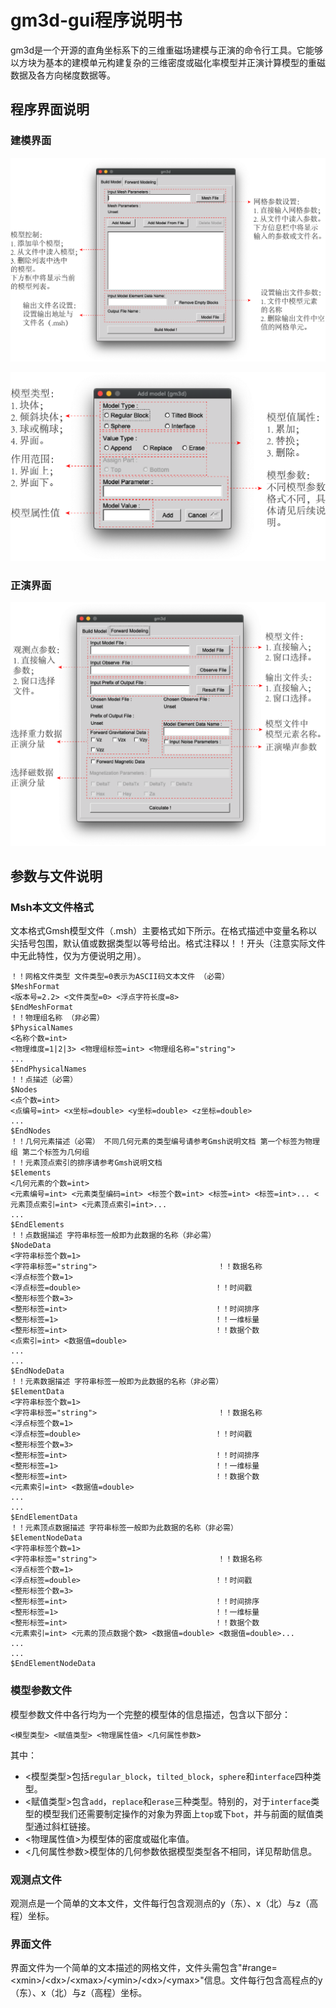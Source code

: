 # gm3d-gui程序说明书

gm3d是一个开源的直角坐标系下的三维重磁场建模与正演的命令行工具。它能够以方块为基本的建模单元构建复杂的三维密度或磁化率模型并正演计算模型的重磁数据及各方向梯度数据等。

## 程序界面说明

### 建模界面

![建模界面](assert/fig-1.png)

![模型添加界面](assert/fig-2.png)

### 正演界面

![正演界面](assert/fig-3.png)

## 参数与文件说明

### Msh本文文件格式

文本格式Gmsh模型文件（.msh）主要格式如下所示。在格式描述中变量名称以尖括号包围，默认值或数据类型以等号给出。格式注释以！！开头（注意实际文件中无此特性，仅为方便说明之用）。


```
！！网格文件类型 文件类型=0表示为ASCII码文本文件 （必需）
$MeshFormat
<版本号=2.2> <文件类型=0> <浮点字符长度=8>
$EndMeshFormat
！！物理组名称 （非必需）
$PhysicalNames
<名称个数=int>
<物理维度=1|2|3> <物理组标签=int> <物理组名称="string">
...
$EndPhysicalNames
！！点描述（必需）
$Nodes
<点个数=int>
<点编号=int> <x坐标=double> <y坐标=double> <z坐标=double>
...
$EndNodes
！！几何元素描述（必需） 不同几何元素的类型编号请参考Gmsh说明文档 第一个标签为物理组 第二个标签为几何组
！！元素顶点索引的排序请参考Gmsh说明文档
$Elements
<几何元素的个数=int>
<元素编号=int> <元素类型编码=int> <标签个数=int> <标签=int> <标签=int>... <元素顶点索引=int> <元素顶点索引=int>...
...
$EndElements
！！点数据描述 字符串标签一般即为此数据的名称（非必需）
$NodeData
<字符串标签个数=1>
<字符串标签="string">                           ！！数据名称
<浮点标签个数=1>
<浮点标签=double>                              ！！时间戳
<整形标签个数=3>
<整形标签=int>                                 ！！时间排序
<整形标签=1>                                   ！！一维标量
<整形标签=int>                                 ！！数据个数
<点索引=int> <数据值=double>
...
...
$EndNodeData
！！元素数据描述 字符串标签一般即为此数据的名称（非必需）
$ElementData
<字符串标签个数=1>
<字符串标签="string">                           ！！数据名称
<浮点标签个数=1>
<浮点标签=double>                              ！！时间戳
<整形标签个数=3>
<整形标签=int>                                 ！！时间排序
<整形标签=1>                                   ！！一维标量
<整形标签=int>                                 ！！数据个数
<元素索引=int> <数据值=double>
...
...
$EndElementData
！！元素顶点数据描述 字符串标签一般即为此数据的名称（非必需）
$ElementNodeData
<字符串标签个数=1>
<字符串标签="string">                           ！！数据名称
<浮点标签个数=1>
<浮点标签=double>                              ！！时间戳
<整形标签个数=3>
<整形标签=int>                                 ！！时间排序
<整形标签=1>                                   ！！一维标量
<整形标签=int>                                 ！！数据个数
<元素索引=int> <元素的顶点数据个数> <数据值=double> <数据值=double>...
...
...
$EndElementNodeData
```

### 模型参数文件

模型参数文件中各行均为一个完整的模型体的信息描述，包含以下部分：
```
<模型类型> <赋值类型> <物理属性值> <几何属性参数>
```
其中：

* <模型类型>包括`regular_block`，`tilted_block`，`sphere`和`interface`四种类型。
* <赋值类型>包含`add`，`replace`和`erase`三种类型。特别的，对于`interface`类型的模型我们还需要制定操作的对象为界面上`top`或下`bot`，并与前面的赋值类型通过斜杠链接。
* <物理属性值>为模型体的密度或磁化率值。
* <几何属性参数>模型体的几何参数依据模型类型各不相同，详见帮助信息。

### 观测点文件

观测点是一个简单的文本文件，文件每行包含观测点的y（东）、x（北）与z（高程）坐标。

### 界面文件

界面文件为一个简单的文本描述的网格文件，文件头需包含"#range=\<xmin\>/\<dx\>/\<xmax\>/\<ymin\>/\<dx\>/\<ymax\>"信息。文件每行包含高程点的y（东）、x（北）与z（高程）坐标。